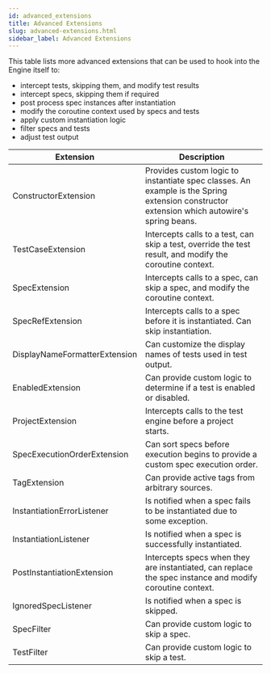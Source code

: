 ```yaml
---
id: advanced_extensions
title: Advanced Extensions
slug: advanced-extensions.html
sidebar_label: Advanced Extensions
---
```


This table lists more advanced extensions that can be used to hook into the Engine itself to:

  * intercept tests, skipping them, and modify test results
  * intercept specs, skipping them if required
  * post process spec instances after instantiation
  * modify the coroutine context used by specs and tests
  * apply custom instantiation logic
  * filter specs and tests
  * adjust test output


| Extension                     | Description                                                                                                                                |
|-------------------------------|--------------------------------------------------------------------------------------------------------------------------------------------|
| ConstructorExtension          | Provides custom logic to instantiate spec classes. An example is the Spring extension constructor extension which autowire's spring beans. |
| TestCaseExtension             | Intercepts calls to a test, can skip a test, override the test result, and modify the coroutine context.                                   |
| SpecExtension                 | Intercepts calls to a spec, can skip a spec, and modify the coroutine context.                                                             |
| SpecRefExtension              | Intercepts calls to a spec before it is instantiated. Can skip instantiation.                                                              |
| DisplayNameFormatterExtension | Can customize the display names of tests used in test output.                                                                              |
| EnabledExtension              | Can provide custom logic to determine if a test is enabled or disabled.                                                                    |
| ProjectExtension              | Intercepts calls to the test engine before a project starts.                                                                               |
| SpecExecutionOrderExtension   | Can sort specs before execution begins to provide a custom spec execution order.                                                           |
| TagExtension                  | Can provide active tags from arbitrary sources.                                                                                            |
| InstantiationErrorListener    | Is notified when a spec fails to be instantiated due to some exception.                                                                    |
| InstantiationListener         | Is notified when a spec is successfully instantiated.                                                                                      |
| PostInstantiationExtension    | Intercepts specs when they are instantiated, can replace the spec instance and modify coroutine context.                                   |
| IgnoredSpecListener           | Is notified when a spec is skipped.                                                                                                        |
| SpecFilter                    | Can provide custom logic to skip a spec.                                                                                                   |
| TestFilter                    | Can provide custom logic to skip a test.                                                                                                   |


